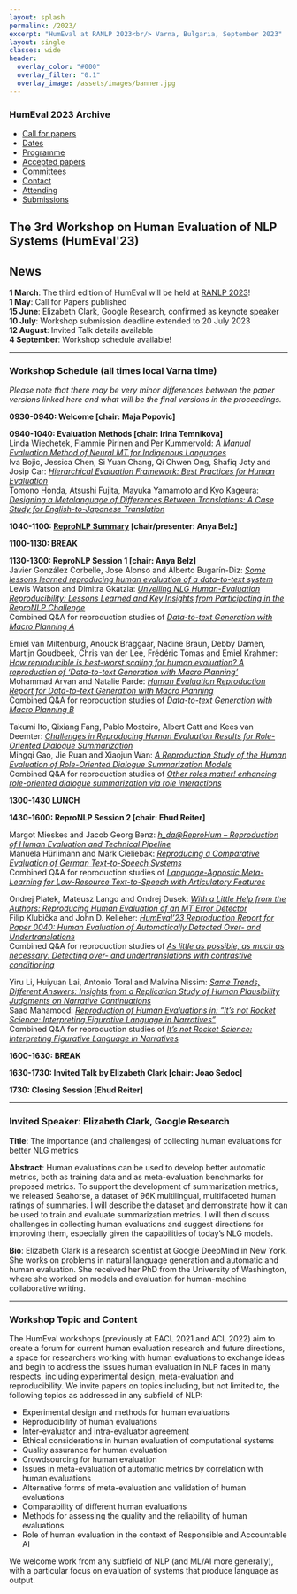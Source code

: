 ```yaml
---
layout: splash
permalink: /2023/
excerpt: "HumEval at RANLP 2023<br/> Varna, Bulgaria, September 2023"
layout: single
classes: wide
header:
  overlay_color: "#000"
  overlay_filter: "0.1"
  overlay_image: /assets/images/banner.jpg
---
```



### HumEval 2023 Archive

* [Call for papers](/2023/call-for-papers/)
* [Dates](/2023/dates/)
* [Programme](/2023/programme/)
* [Accepted papers](/2023/accepted-papers/)
* [Committees](/2023/committees/)
* [Contact](/2023/contact/)
* [Attending](/2023/participation/)
* [Submissions](/2023/submissions/)

## The 3rd Workshop on Human Evaluation of NLP Systems (HumEval'23)

## News

**1 March**: The third edition of HumEval will be held at [RANLP 2023](https://ranlp.org/ranlp2023/)! \
**1 May**: Call for Papers published \
**15 June**: Elizabeth Clark, Google Research, confirmed as keynote speaker \
**10 July**: Workshop submission deadline extended to 20 July 2023 \
**12 August**: Invited Talk details available \
**4 September**: Workshop schedule available!

----

### Workshop Schedule (all times local Varna time)

*Please note that there may be very minor differences between the paper versions linked here and what will be the final versions in the proceedings.*

**0930-0940: Welcome [chair: Maja Popovic]**

**0940-1040: Evaluation Methods [chair: Irina Temnikova]** \
Linda Wiechetek, Flammie Pirinen and Per Kummervold: [_A Manual Evaluation Method of Neural MT for Indigenous Languages_](papers/2_Paper.pdf) \
Iva Bojic, Jessica Chen, Si Yuan Chang, Qi Chwen Ong, Shafiq Joty and Josip Car: [_Hierarchical Evaluation Framework: Best Practices for Human Evaluation_](papers/4_Paper.pdf) \
Tomono Honda, Atsushi Fujita, Mayuka Yamamoto and Kyo Kageura: [_Designing a Metalanguage of Differences Between Translations: A Case Study for English-to-Japanese Translation_](papers/6_Paper.pdf) 

**1040-1100: [ReproNLP Summary](papers/ReproNLP_Results_Report.pdf) [chair/presenter: Anya Belz]**

**1100-1130: BREAK** 

**1130-1300: ReproNLP Session 1 [chair: Anya Belz]** \
Javier González Corbelle, Jose Alonso and Alberto Bugarín-Diz: [_Some lessons learned reproducing human evaluation of a data-to-text system_](papers/15_Paper.pdf) \
Lewis Watson and Dimitra Gkatzia: [_Unveiling NLG Human-Evaluation Reproducibility: Lessons Learned and Key Insights from Participating in the ReproNLP Challenge_](papers/21_Paper.pdf)  \
Combined Q&A for reproduction studies of [*Data-to-text Generation with Macro Planning A*](https://aclanthology.org/2021.tacl-1.31/) 

Emiel van Miltenburg, Anouck Braggaar, Nadine Braun, Debby Damen, Martijn Goudbeek, Chris van der Lee, Frédéric Tomas and Emiel Krahmer: [_How reproducible is best-worst scaling for human evaluation? A reproduction of ‘Data-to-text Generation with Macro Planning’_](papers/11_Paper.pdf) \
Mohammad Arvan and Natalie Parde: [_Human Evaluation Reproduction Report for Data-to-text Generation with Macro Planning_](papers/20_Paper.pdf) \
Combined Q&A for reproduction studies of [*Data-to-text Generation with Macro Planning B*](https://aclanthology.org/2021.tacl-1.31/) 

Takumi Ito, Qixiang Fang, Pablo Mosteiro, Albert Gatt and Kees van Deemter: [_Challenges in Reproducing Human Evaluation Results for Role-Oriented Dialogue Summarization_](papers/14_Paper.pdf) \
Mingqi Gao, Jie Ruan and Xiaojun Wan: [_A Reproduction Study of the Human Evaluation of Role-Oriented Dialogue Summarization Models_](papers/1_Paper.pdf) \
Combined Q&A for reproduction studies of [*Other roles matter! enhancing role-oriented dialogue summarization via role interactions*](https://aclanthology.org/2022.acl-long.182/) 

**1300-1430 LUNCH** 

**1430-1600: ReproNLP Session 2 [chair: Ehud Reiter]** 

Margot Mieskes and Jacob Georg Benz: [_h_da@ReproHum – Reproduction of Human Evaluation and Technical Pipeline_](papers/12_Paper.pdf) \
Manuela Hürlimann and Mark Cieliebak: [_Reproducing a Comparative Evaluation of German Text-to-Speech Systems_](papers/13_Paper.pdf) \
Combined Q&A for reproduction studies of [*Language-Agnostic Meta-Learning for Low-Resource Text-to-Speech with Articulatory Features*](https://aclanthology.org/2022.acl-long.472/) 

Ondrej Platek, Mateusz Lango and Ondrej Dusek: [_With a Little Help from the Authors: Reproducing Human Evaluation of an MT Error Detector_](papers/16_Paper.pdf) \
Filip Klubička and John D. Kelleher: [_HumEval’23 Reproduction Report for Paper 0040: Human Evaluation of Automatically Detected Over- and Undertranslations_](papers/18_Paper.pdf) \
Combined Q&A for reproduction studies of [*As little as possible, as much as necessary: Detecting over- and undertranslations with contrastive conditioning*](https://aclanthology.org/2022.acl-short.53/)

Yiru Li, Huiyuan Lai, Antonio Toral and Malvina Nissim: [_Same Trends, Different Answers: Insights from a Replication Study of Human Plausibility Judgments on Narrative Continuations_](papers/17_Paper.pdf) \
Saad Mahamood: [_Reproduction of Human Evaluations in: “It’s not Rocket Science: Interpreting Figurative Language in Narratives”_](papers/19_Paper.pdf) \
Combined Q&A for reproduction studies of [*It’s not Rocket Science: Interpreting Figurative Language in Narratives* ](https://aclanthology.org/2022.tacl-1.34/)

**1600-1630: BREAK** 

**1630-1730: Invited Talk by Elizabeth Clark [chair: Joao Sedoc]** 

**1730: Closing Session [Ehud Reiter]** 

-----

### Invited Speaker: Elizabeth Clark, Google Research

**Title**: The importance (and challenges) of collecting human evaluations for better NLG metrics

**Abstract**: Human evaluations can be used to develop better automatic metrics, both as training data and as meta-evaluation benchmarks for proposed metrics. To support the development of summarization metrics, we released Seahorse, a dataset of 96K multilingual, multifaceted human ratings of summaries. I will describe the dataset and demonstrate how it can be used to train and evaluate summarization metrics. I will then discuss challenges in collecting human evaluations and suggest directions for improving them, especially given the capabilities of today’s NLG models.

**Bio**: Elizabeth Clark is a research scientist at Google DeepMind in New York. She works on problems in natural language generation and automatic and human evaluation. She received her PhD from the University of Washington, where she worked on models and evaluation for human-machine collaborative writing.

-----

### Workshop Topic and Content

The HumEval workshops (previously at EACL 2021 and ACL 2022) aim to create a forum for current human evaluation research and future directions, a space for researchers working with human evaluations to exchange ideas and begin to address the issues human evaluation in NLP faces in many respects, including experimental design, meta-evaluation and reproducibility. We invite papers on topics including, but not limited to, the following topics as addressed in any subfield of NLP:

* Experimental design and methods for human evaluations
* Reproducibility of human evaluations
* Inter-evaluator and intra-evaluator agreement
* Ethical considerations in human evaluation of computational systems
* Quality assurance for human evaluation 
* Crowdsourcing for human evaluation
* Issues in meta-evaluation of automatic metrics by correlation with human evaluations
* Alternative forms of meta-evaluation and validation of human evaluations
* Comparability of different human evaluations
* Methods for assessing the quality and the reliability of human evaluations
* Role of human evaluation in the context of Responsible and Accountable AI

We welcome work from any subfield of NLP (and ML/AI more generally), with a particular focus on evaluation of systems that produce language as output.



